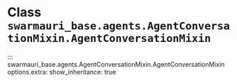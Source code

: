 # Class `swarmauri_base.agents.AgentConversationMixin.AgentConversationMixin`

::: swarmauri_base.agents.AgentConversationMixin.AgentConversationMixin
    options.extra:
      show_inheritance: true

